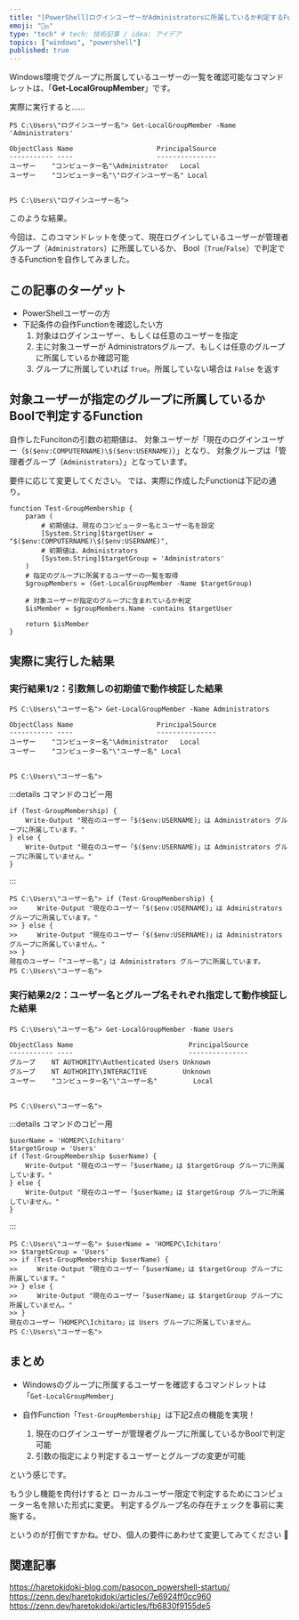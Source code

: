 ```yaml
---
title: "[PowerShell]ログインユーザーがAdministratorsに所属しているか判定するFunction"
emoji: "👩‍⚖️"
type: "tech" # tech: 技術記事 / idea: アイデア
topics: ["windows", "powershell"]
published: true
---
```


Windows環境でグループに所属しているユーザーの一覧を確認可能なコマンドレットは、「**Get-LocalGroupMember**」です。

実際に実行すると……

```powershell:Get-LocalGroupMemberのコマンド結果
PS C:\Users\"ログインユーザー名"> Get-LocalGroupMember -Name 'Administrators'

ObjectClass Name                     PrincipalSource
----------- ----                     ---------------
ユーザー    "コンピューター名"\Administrator   Local
ユーザー    "コンピューター名"\"ログインユーザー名" Local


PS C:\Users\"ログインユーザー名">
```

このような結果。

今回は、このコマンドレットを使って、現在ログインしているユーザーが管理者グループ（`Administrators`）に所属しているか、
Bool（`True`/`False`）で判定できるFunctionを自作してみました。

## この記事のターゲット

- PowerShellユーザーの方
- 下記条件の自作Functionを確認したい方
    1. 対象はログインユーザー、もしくは任意のユーザーを指定
    1. 主に対象ユーザーが Administratorsグループ、もしくは任意のグループに所属しているか確認可能
    1. グループに所属していれば `True`。所属していない場合は `False` を返す

## 対象ユーザーが指定のグループに所属しているかBoolで判定するFunction

自作したFuncitonの引数の初期値は、
対象ユーザーが「現在のログインユーザー（`$($env:COMPUTERNAME)\$($env:USERNAME)`）」となり、
対象グループは「管理者グループ（`Administrators`）」となっています。

要件に応じて変更してください。
では、実際に作成したFunctionは下記の通り。

```powershell:対象ユーザーが指定のグループに所属しているかBoolで判定するFunction
function Test-GroupMembership {
    param (
        # 初期値は、現在のコンピューター名とユーザー名を設定
        [System.String]$targetUser = "$($env:COMPUTERNAME)\$($env:USERNAME)",
        # 初期値は、Administrators
        [System.String]$targetGroup = 'Administrators'
    )
    # 指定のグループに所属するユーザーの一覧を取得
    $groupMembers = (Get-LocalGroupMember -Name $targetGroup)

    # 対象ユーザーが指定のグループに含まれているか判定
    $isMember = $groupMembers.Name -contains $targetUser

    return $isMember
}
```

## 実際に実行した結果

### 実行結果1/2：引数無しの初期値で動作検証した結果

```powershell:事前にAdministratorsグループに所属するユーザーを確認
PS C:\Users\"ユーザー名"> Get-LocalGroupMember -Name Administrators

ObjectClass Name                     PrincipalSource
----------- ----                     ---------------
ユーザー    "コンピューター名"\Administrator   Local
ユーザー    "コンピューター名"\"ユーザー名" Local


PS C:\Users\"ユーザー名">
```

:::details コマンドのコピー用

```powershell:コピー用
if (Test-GroupMembership) {
    Write-Output "現在のユーザー「$($env:USERNAME)」は Administrators グループに所属しています。"
} else {
    Write-Output "現在のユーザー「$($env:USERNAME)」は Administrators グループに所属していません。"
}
```

:::

```powershell:引数無しの初期値で動作検証した結果
PS C:\Users\"ユーザー名"> if (Test-GroupMembership) {
>>     Write-Output "現在のユーザー「$($env:USERNAME)」は Administrators グループに所属しています。"
>> } else {
>>     Write-Output "現在のユーザー「$($env:USERNAME)」は Administrators グループに所属していません。"
>> }
現在のユーザー「"ユーザー名"」は Administrators グループに所属しています。
PS C:\Users\"ユーザー名">
```

### 実行結果2/2：ユーザー名とグループ名それぞれ指定して動作検証した結果

```powershell:事前にUsersグループに所属するユーザーを確認
PS C:\Users\"ユーザー名"> Get-LocalGroupMember -Name Users

ObjectClass Name                             PrincipalSource
----------- ----                             ---------------
グループ    NT AUTHORITY\Authenticated Users Unknown
グループ    NT AUTHORITY\INTERACTIVE         Unknown
ユーザー    "コンピューター名"\"ユーザー名"         Local


PS C:\Users\"ユーザー名">
```

:::details コマンドのコピー用

```powershell:コピー用
$userName = 'HOMEPC\Ichitaro'
$targetGroup = 'Users'
if (Test-GroupMembership $userName) {
    Write-Output "現在のユーザー「$userName」は $targetGroup グループに所属しています。"
} else {
    Write-Output "現在のユーザー「$userName」は $targetGroup グループに所属していません。"
}
```

:::

```powershell:任意のユーザー名・グループ名で動作検証した結果
PS C:\Users\"ユーザー名"> $userName = 'HOMEPC\Ichitaro'
>> $targetGroup = 'Users'
>> if (Test-GroupMembership $userName) {
>>     Write-Output "現在のユーザー「$userName」は $targetGroup グループに所属しています。"
>> } else {
>>     Write-Output "現在のユーザー「$userName」は $targetGroup グループに所属していません。"
>> }
現在のユーザー「HOMEPC\Ichitaro」は Users グループに所属していません。
PS C:\Users\"ユーザー名">
```

## まとめ

- Windowsのグループに所属するユーザーを確認するコマンドレットは「`Get-LocalGroupMember`」

- 自作Function「`Test-GroupMembership`」は下記2点の機能を実現！
    1. 現在のログインユーザーが管理者グループに所属しているかBoolで判定可能
    1. 引数の指定により判定するユーザーとグループの変更が可能

という感じです。

もう少し機能を肉付けすると
ローカルユーザー限定で判定するためにコンピューター名を除いた形式に変更。
判定するグループ名の存在チェックを事前に実施する。

というのが打倒ですかね。ぜひ、個人の要件にあわせて変更してみてください 🤖

## 関連記事

https://haretokidoki-blog.com/pasocon_powershell-startup/
https://zenn.dev/haretokidoki/articles/7e6924ff0cc960
https://zenn.dev/haretokidoki/articles/fb6830f9155de5

